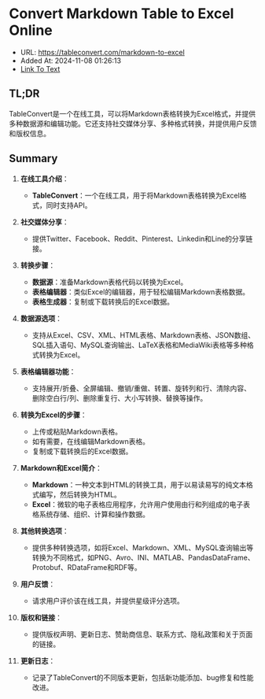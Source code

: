 # Convert Markdown Table to Excel Online
- URL: https://tableconvert.com/markdown-to-excel
- Added At: 2024-11-08 01:26:13
- [Link To Text](2024-11-08-convert-markdown-table-to-excel-online_raw.md)

## TL;DR
TableConvert是一个在线工具，可以将Markdown表格转换为Excel格式，并提供多种数据源和编辑功能。它还支持社交媒体分享、多种格式转换，并提供用户反馈和版权信息。

## Summary
1. **在线工具介绍**：
   - **TableConvert**：一个在线工具，用于将Markdown表格转换为Excel格式，同时支持API。

2. **社交媒体分享**：
   - 提供Twitter、Facebook、Reddit、Pinterest、Linkedin和Line的分享链接。

3. **转换步骤**：
   - **数据源**：准备Markdown表格代码以转换为Excel。
   - **表格编辑器**：类似Excel的编辑器，用于轻松编辑Markdown表格数据。
   - **表格生成器**：复制或下载转换后的Excel数据。

4. **数据源选项**：
   - 支持从Excel、CSV、XML、HTML表格、Markdown表格、JSON数组、SQL插入语句、MySQL查询输出、LaTeX表格和MediaWiki表格等多种格式转换为Excel。

5. **表格编辑器功能**：
   - 支持展开/折叠、全屏编辑、撤销/重做、转置、旋转列和行、清除内容、删除空白行/列、删除重复行、大小写转换、替换等操作。

6. **转换为Excel的步骤**：
   - 上传或粘贴Markdown表格。
   - 如有需要，在线编辑Markdown表格。
   - 复制或下载转换后的Excel数据。

7. **Markdown和Excel简介**：
   - **Markdown**：一种文本到HTML的转换工具，用于以易读易写的纯文本格式编写，然后转换为HTML。
   - **Excel**：微软的电子表格应用程序，允许用户使用由行和列组成的电子表格系统存储、组织、计算和操作数据。

8. **其他转换选项**：
   - 提供多种转换选项，如将Excel、Markdown、XML、MySQL查询输出等转换为不同格式，如PNG、Avro、INI、MATLAB、PandasDataFrame、Protobuf、RDataFrame和RDF等。

9. **用户反馈**：
   - 请求用户评价该在线工具，并提供星级评分选项。

10. **版权和链接**：
    - 提供版权声明、更新日志、赞助商信息、联系方式、隐私政策和关于页面的链接。

11. **更新日志**：
    - 记录了TableConvert的不同版本更新，包括新功能添加、bug修复和性能改进。
